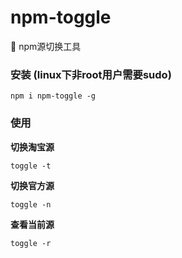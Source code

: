# npm-toggle
:hammer: npm源切换工具

### 安装 (linux下非root用户需要sudo)
```
npm i npm-toggle -g 
```

### 使用
**切换淘宝源**
```
toggle -t
```
**切换官方源**
```
toggle -n
```
**查看当前源**
```
toggle -r
```
